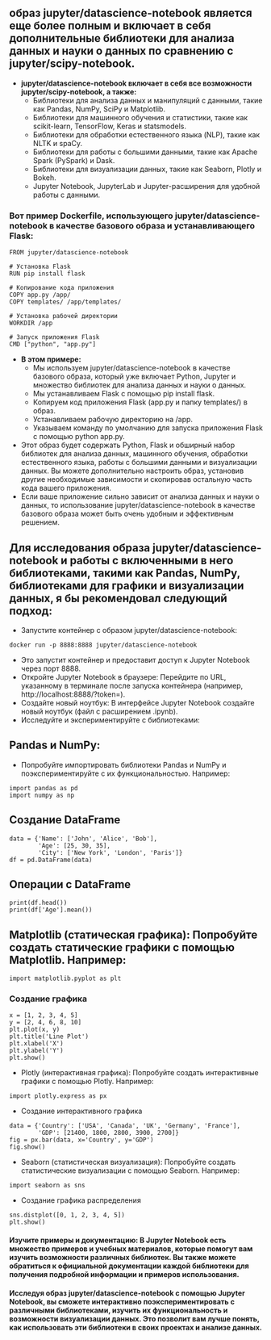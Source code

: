 ## образ jupyter/datascience-notebook является еще более полным и включает в себя дополнительные библиотеки для анализа данных и науки о данных по сравнению с jupyter/scipy-notebook.

* **jupyter/datascience-notebook включает в себя все возможности jupyter/scipy-notebook, а также:**
  * Библиотеки для анализа данных и манипуляций с данными, такие как Pandas, NumPy, SciPy и Matplotlib.
  * Библиотеки для машинного обучения и статистики, такие как scikit-learn, TensorFlow, Keras и statsmodels.
  * Библиотеки для обработки естественного языка (NLP), такие как NLTK и spaCy.
  * Библиотеки для работы с большими данными, такие как Apache Spark (PySpark) и Dask.
  * Библиотеки для визуализации данных, такие как Seaborn, Plotly и Bokeh.
  * Jupyter Notebook, JupyterLab и Jupyter-расширения для удобной работы с данными.

### Вот пример Dockerfile, использующего jupyter/datascience-notebook в качестве базового образа и устанавливающего Flask:
```
FROM jupyter/datascience-notebook

# Установка Flask
RUN pip install flask

# Копирование кода приложения
COPY app.py /app/
COPY templates/ /app/templates/

# Установка рабочей директории
WORKDIR /app

# Запуск приложения Flask
CMD ["python", "app.py"]
```

* **В этом примере:**
  * Мы используем jupyter/datascience-notebook в качестве базового образа, который уже включает Python, Jupyter и множество библиотек для анализа данных и науки о данных.
  * Мы устанавливаем Flask с помощью pip install flask.
  * Копируем код приложения Flask (app.py и папку templates/) в образ.
  * Устанавливаем рабочую директорию на /app.
  * Указываем команду по умолчанию для запуска приложения Flask с помощью python app.py.
* Этот образ будет содержать Python, Flask и обширный набор библиотек для анализа данных, машинного обучения, обработки естественного языка, работы с большими данными и визуализации данных. Вы можете дополнительно настроить образ, установив другие необходимые зависимости и скопировав остальную часть кода вашего приложения.
* Если ваше приложение сильно зависит от анализа данных и науки о данных, то использование jupyter/datascience-notebook в качестве базового образа может быть очень удобным и эффективным решением.


## Для исследования образа jupyter/datascience-notebook и работы с включенными в него библиотеками, такими как Pandas, NumPy, библиотеками для графики и визуализации данных, я бы рекомендовал следующий подход:
* Запустите контейнер с образом jupyter/datascience-notebook:
```
docker run -p 8888:8888 jupyter/datascience-notebook
```
* Это запустит контейнер и предоставит доступ к Jupyter Notebook через порт 8888.
* Откройте Jupyter Notebook в браузере: Перейдите по URL, указанному в терминале после запуска контейнера (например, http://localhost:8888/?token=<token>).
* Создайте новый ноутбук: В интерфейсе Jupyter Notebook создайте новый ноутбук (файл с расширением .ipynb).
* Исследуйте и экспериментируйте с библиотеками:

## Pandas и NumPy:
* Попробуйте импортировать библиотеки Pandas и NumPy и поэкспериментируйте с их функциональностью. Например:
```
import pandas as pd
import numpy as np
```

## Создание DataFrame
```
data = {'Name': ['John', 'Alice', 'Bob'],
        'Age': [25, 30, 35],
        'City': ['New York', 'London', 'Paris']}
df = pd.DataFrame(data)
```
## Операции с DataFrame
```
print(df.head())
print(df['Age'].mean())
```

## Matplotlib (статическая графика): Попробуйте создать статические графики с помощью Matplotlib. Например:
```
import matplotlib.pyplot as plt
```
### Создание графика
```
x = [1, 2, 3, 4, 5]
y = [2, 4, 6, 8, 10]
plt.plot(x, y)
plt.title('Line Plot')
plt.xlabel('X')
plt.ylabel('Y')
plt.show()
```

* Plotly (интерактивная графика): Попробуйте создать интерактивные графики с помощью Plotly. Например:
```
import plotly.express as px
```

* Создание интерактивного графика
```
data = {'Country': ['USA', 'Canada', 'UK', 'Germany', 'France'],
        'GDP': [21400, 1800, 2800, 3900, 2700]}
fig = px.bar(data, x='Country', y='GDP')
fig.show()
```

* Seaborn (статистическая визуализация): Попробуйте создать статистические визуализации с помощью Seaborn. Например:
```
import seaborn as sns
```

* Создание графика распределения
```
sns.distplot([0, 1, 2, 3, 4, 5])
plt.show()
```

#### Изучите примеры и документацию: В Jupyter Notebook есть множество примеров и учебных материалов, которые помогут вам изучить возможности различных библиотек. Вы также можете обратиться к официальной документации каждой библиотеки для получения подробной информации и примеров использования.

#### Исследуя образ jupyter/datascience-notebook с помощью Jupyter Notebook, вы сможете интерактивно поэкспериментировать с различными библиотеками, изучить их функциональность и возможности визуализации данных. Это позволит вам лучше понять, как использовать эти библиотеки в своих проектах и анализе данных.





